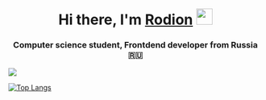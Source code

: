 <h1 align="center">Hi there, I'm <a href="https://vk.com/gimranovrodion" target="_blank">Rodion</a> 
<img src="https://github.com/blackcater/blackcater/raw/main/images/Hi.gif" height="32"/></h1>
<h3 align="center">Computer science student, Frontdend developer from Russia 🇷🇺</h3>

![](https://komarev.com/ghpvc/?username=RodionGimranov)


[![Top Langs](https://github-readme-stats.vercel.app/api/top-langs/?username=RodionGimranov)](https://github.com/RodionGimranov/github-readme-stats)

